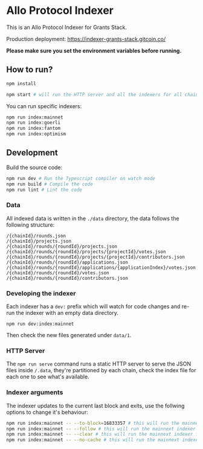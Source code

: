 # Allo Protocol Indexer

This is an Allo Protocol Indexer for Grants Stack.

Production deployment: https://indexer-grants-stack.gitcoin.co/

**Please make sure you set the environment variables before running.**

## How to run?

```bash
npm install

npm start # will run the HTTP server and all the indexers for all chains
```

You can run specific indexers:

```bash
npm run index:mainnet
npm run index:goerli
npm run index:fantom
npm run index:optimism
```

## Development

Build the source code:

```bash
npm run dev # Run the Typescript compiler on watch mode
npm run build # Compile the code
npm run lint # Lint the code
```

### Data

All indexed data is written in the `./data` directory, the data follows the following structure:

```
/{chainId}/rounds.json
/{chainId}/projects.json
/{chainId}/rounds/{roundId}/projects.json
/{chainId}/rounds/{roundId}/projects/{projectId}/votes.json
/{chainId}/rounds/{roundId}/projects/{projectId}/contributors.json
/{chainId}/rounds/{roundId}/applications.json
/{chainId}/rounds/{roundId}/applications/{applicationIndex}/votes.json
/{chainId}/rounds/{roundId}/votes.json
/{chainId}/rounds/{roundId}/contributors.json
```

### Developing the indexer

Each indexer has a `dev:` prefix which will watch for code changes and re-run the indexer with an empty data directory.

```
npm run dev:index:mainnet
```

Then check the new files generated under `data/1`.

### HTTP Server

The `npm run serve` command runs a static HTTP server to serve the JSON files inside `/.data`, they're partitioned by each chain, check the index file for each one to see what's available.

### Indexer arguments

The indexer updates to the current last block and exits, use the follwing options to change it's behaviour:

```bash
npm run index:mainnet -- --to-block=16833357 # this will run the mainnext indexer only to the specified block, the program will exit after it's done
npm run index:mainnet -- --follow # this will run the mainnext indexer as a long running process, following the blockchain
npm run index:mainnet -- --clear # this will run the mainnext indexer from empty data, it will index from the beginning
npm run index:mainnet -- --no-cache # this will run the mainnext indexer without a cache
```

